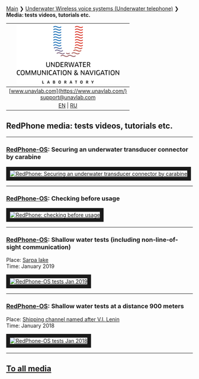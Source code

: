 [Main](/README.md) ❯ [Underwater Wireless voice systems (Underwater telephone)](underwater_wireless_voice_systems_en) ❯ **Media: tests videos, tutorials etc.**

| ![logo](/documentation/sm_logo.png) |
| :---: |
| [www.unavlab.com](https://www.unavlab.com/) <br/> [support@unavlab.com](mailto:support@unavlab.com) |
| [EN](/documentation/EN/RedPhone/media) \| [RU](/documentation/RU/RedPhone/media) |

## RedPhone media: tests videos, tutorials etc.

_______

### [RedPhone-OS](RedPhone_OS_Specification_en.md): Securing an underwater transducer connector by carabine  

<a href="https://youtu.be/43qBwj5g8jI" 
target="_blank"><img src="http://img.youtube.com/vi/43qBwj5g8jI/0.jpg" 
alt="RedPhone: Securing an underwater transducer connector by carabine" width="240" height="180" border="10" /></a>  

_______

### [RedPhone-OS](RedPhone_OS_Specification_en.md): Checking before usage  

<a href="https://youtu.be/j6Sgx4F4Q8E" 
target="_blank"><img src="http://img.youtube.com/vi/j6Sgx4F4Q8E/0.jpg" 
alt="RedPhone: checking before usage" width="240" height="180" border="10" /></a>  

_______

### [RedPhone-OS](RedPhone_OS_Specification_en.md): Shallow water tests (including non-line-of-sight communication)

Place: [Sarpa lake](https://goo.gl/maps/Gh1CoB7WbeRyds6T8)  
Time: January 2019

<a href="https://youtu.be/Q7X9R5FQ240" 
target="_blank"><img src="http://img.youtube.com/vi/Q7X9R5FQ240/0.jpg" 
alt="RedPhone-OS tests Jan 2019" width="240" height="180" border="10" /></a>  

______  

### [RedPhone-OS](RedPhone_OS_Specification_en.md): Shallow water tests at a distance 900 meters

Place: [Shipping channel named after V.I. Lenin](https://goo.gl/maps/ccKqmdcb5jeUcaEZ9)  
Time: January 2018

<a href="https://youtu.be/_Us7q6d8KnY" 
target="_blank"><img src="http://img.youtube.com/vi/_Us7q6d8KnY/0.jpg" 
alt="RedPhone-OS tests Jan 2018" width="240" height="180" border="10" /></a>  

______  


## [To all media](/../../media_videos_en)
